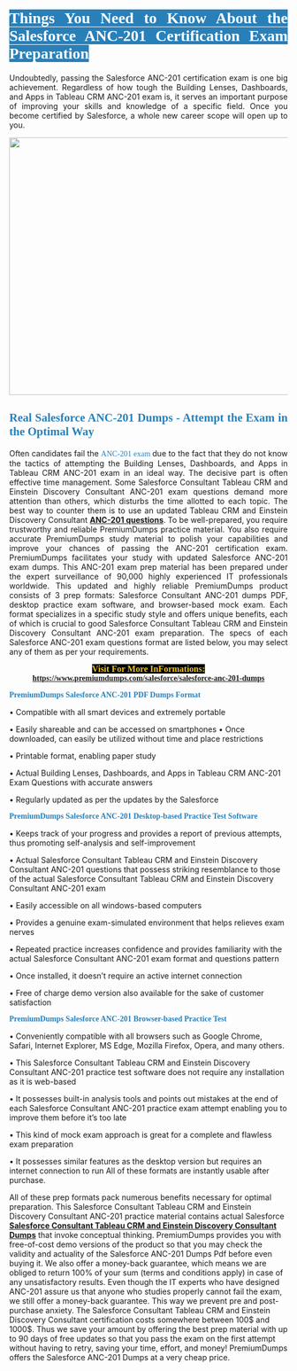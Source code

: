 <h1 style="text-align: justify;"><span style="color:#ffffff;"><span style="font-family:Georgia,serif;"><strong><span style="background-color:#2980b9;">Things You Need to Know About the Salesforce ANC-201 Certification Exam Preparation</span></strong></span></span></h1>

<p style="text-align: justify;">Undoubtedly, passing the Salesforce ANC-201 certification exam is one big achievement. Regardless of how tough the Building Lenses, Dashboards, and Apps in Tableau CRM ANC-201 exam is, it serves an important purpose of improving your skills and knowledge of a specific field. Once you become certified by Salesforce, a whole new career scope will open up to you.</p>

<p style="text-align: center;"><a href="https://www.premiumdumps.com/salesforce/salesforce-anc-201-dumps"><img alt="" src="https://i.imgur.com/KJGzbJ2.jpeg" style="width: 700px; height: 465px;" /></a></p>

<h2 style="text-align: justify;"><span style="color:#2980b9;"><span style="font-family:Georgia,serif;"><strong>Real Salesforce ANC-201 Dumps - Attempt the Exam in the Optimal Way</strong></span></span></h2>

<p style="text-align: justify;">Often candidates fail the <span style="color:#2980b9;"><span style="font-family:Georgia,serif;">ANC-201 exam<strong> </strong></span></span>due to the fact that they do not know the tactics of attempting the Building Lenses, Dashboards, and Apps in Tableau CRM ANC-201 exam in an ideal way. The decisive part is often effective time management. Some Salesforce Consultant Tableau CRM and Einstein Discovery Consultant ANC-201 exam questions demand more attention than others, which disturbs the time allotted to each topic. The best way to counter them is to use an updated Tableau CRM and Einstein Discovery Consultant <strong><a href="https://www.premiumdumps.com/salesforce/salesforce-anc-201-dumps">ANC-201 questions</a></strong>. To be well-prepared, you require trustworthy and reliable PremiumDumps practice material. You also require accurate PremiumDumps study material to polish your capabilities and improve your chances of passing the ANC-201 certification exam. PremiumDumps facilitates your study with updated Salesforce ANC-201 exam dumps. This ANC-201 exam prep material has been prepared under the expert surveillance of 90,000 highly experienced IT professionals worldwide. This updated and highly reliable PremiumDumps product consists of 3 prep formats: Salesforce Consultant ANC-201 dumps PDF, desktop practice exam software, and browser-based mock exam. Each format specializes in a specific study style and offers unique benefits, each of which is crucial to good Salesforce Consultant Tableau CRM and Einstein Discovery Consultant ANC-201 exam preparation. The specs of each Salesforce ANC-201 exam questions format are listed below, you may select any of them as per your requirements.</p>

<p style="text-align: center;"><span style="font-family:Georgia,serif;"><strong><span style="font-size:16px;"><span style="color:#f1c40f;"><span style="background-color:#000000;">Visit For More InFormations:</span></span></span> <a href="https://www.premiumdumps.com/salesforce/salesforce-anc-201-dumps">https://www.premiumdumps.com/salesforce/salesforce-anc-201-dumps</a></strong></span></p>

<p><span style="color:#2980b9;"><span style="font-family:Georgia,serif;"><strong><strong><strong>PremiumDumps Salesforce ANC-201 PDF Dumps Format</strong></strong></strong></span></span></p>

<p>• Compatible with all smart devices and extremely portable</p>

<p>• Easily shareable and can be accessed on smartphones • Once downloaded, can easily be utilized without time and place restrictions</p>

<p>• Printable format, enabling paper study</p>

<p>• Actual Building Lenses, Dashboards, and Apps in Tableau CRM ANC-201 Exam Questions with accurate answers</p>

<p>• Regularly updated as per the updates by the Salesforce</p>

<p><span style="color:#2980b9;"><span style="font-family:Georgia,serif;"><strong><strong><strong>PremiumDumps Salesforce ANC-201 Desktop-based Practice Test Software</strong></strong></strong></span></span></p>

<p>• Keeps track of your progress and provides a report of previous attempts, thus promoting self-analysis and self-improvement</p>

<p>• Actual Salesforce Consultant Tableau CRM and Einstein Discovery Consultant ANC-201 questions that possess striking resemblance to those of the actual Salesforce Consultant Tableau CRM and Einstein Discovery Consultant ANC-201 exam</p>

<p>• Easily accessible on all windows-based computers</p>

<p>• Provides a genuine exam-simulated environment that helps relieves exam nerves</p>

<p>• Repeated practice increases confidence and provides familiarity with the actual Salesforce Consultant ANC-201 exam format and questions pattern</p>

<p>• Once installed, it doesn’t require an active internet connection</p>

<p>• Free of charge demo version also available for the sake of customer satisfaction</p>

<p><span style="color:#2980b9;"><span style="font-family:Georgia,serif;"><strong><strong><strong>PremiumDumps Salesforce ANC-201 Browser-based Practice Test</strong></strong></strong></span></span></p>

<p>• Conveniently compatible with all browsers such as Google Chrome, Safari, Internet Explorer, MS Edge, Mozilla Firefox, Opera, and many others.</p>

<p>• This Salesforce Consultant Tableau CRM and Einstein Discovery Consultant ANC-201 practice test software does not require any installation as it is web-based</p>

<p>• It possesses built-in analysis tools and points out mistakes at the end of each Salesforce Consultant ANC-201 practice exam attempt enabling you to improve them before it’s too late</p>

<p>• This kind of mock exam approach is great for a complete and flawless exam preparation</p>

<p>• It possesses similar features as the desktop version but requires an internet connection to run All of these formats are instantly usable after purchase.</p>

<p>All of these prep formats pack numerous benefits necessary for optimal preparation. This Salesforce Consultant Tableau CRM and Einstein Discovery Consultant ANC-201 practice material contains actual Salesforce <span style="color:#000000;"><strong><a href="https://www.premiumdumps.com/salesforce/salesforce-consultant-dumps">Salesforce Consultant Tableau CRM and Einstein Discovery Consultant Dumps</a></strong></span> that invoke conceptual thinking. PremiumDumps provides you with free-of-cost demo versions of the product so that you may check the validity and actuality of the Salesforce ANC-201 Dumps Pdf before even buying it. We also offer a money-back guarantee, which means we are obliged to return 100% of your sum (terms and conditions apply) in case of any unsatisfactory results. Even though the IT experts who have designed ANC-201 assure us that anyone who studies properly cannot fail the exam, we still offer a money-back guarantee. This way we prevent pre and post-purchase anxiety. The Salesforce Consultant Tableau CRM and Einstein Discovery Consultant certification costs somewhere between 100$ and 1000$. Thus we save your amount by offering the best prep material with up to 90 days of free updates so that you pass the exam on the first attempt without having to retry, saving your time, effort, and money! PremiumDumps offers the Salesforce ANC-201 Dumps at a very cheap price.</p>
